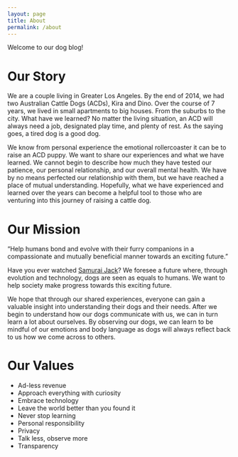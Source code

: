 ```yaml
---
layout: page
title: About
permalink: /about
---
```


Welcome to our dog blog!

# Our Story

We are a couple living in Greater Los Angeles.  By the end of 2014, we had two Australian Cattle Dogs (ACDs), Kira and Dino. Over the course of 7 years, we lived in small apartments to big houses. From the suburbs to the city. What have we learned? No matter the living situation, an ACD will always need a job, designated play time, and plenty of rest. As the saying goes, a tired dog is a good dog.

We know from personal experience the emotional rollercoaster it can be to raise an ACD puppy. We want to share our experiences and what we have learned. We cannot begin to describe how much they have tested our patience, our personal relationship, and our overall mental health. We have by no means perfected our relationship with them, but we have reached a place of mutual understanding. Hopefully, what we have experienced and learned over the years can become a helpful tool to those who are venturing into this journey of raising a cattle dog.

# Our Mission

“Help humans bond and evolve with their furry companions in a compassionate and mutually beneficial manner towards an exciting future.”

Have you ever watched [Samurai Jack][samurai-jack-canines]?  We foresee a future where, through evolution and technology, dogs are seen as equals to humans.  We want to help society make progress towards this exciting future.

We hope that through our shared experiences, everyone can gain a valuable insight into understanding their dogs and their needs. After we begin to understand how our dogs communicate with us, we can in turn learn a lot about ourselves. By observing our dogs, we can learn to be mindful of our emotions and body language as dogs will always reflect back to us how we come across to others.

# Our Values

- Ad-less revenue
- Approach everything with curiosity
- Embrace technology
- Leave the world better than you found it
- Never stop learning
- Personal responsibility
- Privacy
- Talk less, observe more
- Transparency

[samurai-jack-canines]: https://samuraijack.fandom.com/wiki/The_Canine_Archaeologists
